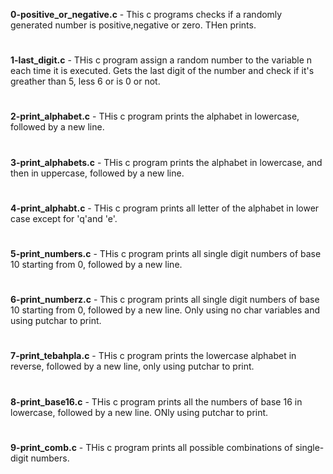 **0-positive_or_negative.c** - This c programs checks if a randomly generated number is positive,negative or zero. THen prints.
#
**1-last_digit.c** - THis c program assign a random number to the variable n each time it is executed. Gets the last digit of the number and check if it's greather than 5, less 6 or is 0 or not.
#
**2-print_alphabet.c** - THis c program prints the alphabet in lowercase, followed by a new line.
#
**3-print_alphabets.c** - THis c program prints the alphabet in lowercase, and then in uppercase, followed by a new line.
#
**4-print_alphabt.c** - THis c program prints all letter of the alphabet in lower case except for 'q'and 'e'.
#
**5-print_numbers.c** - THis c program prints all single digit numbers of base 10 starting from 0, followed by a new line.
#
**6-print_numberz.c** - This c program prints all single digit numbers of base 10 starting from 0, followed by a new line. Only using no char variables and using putchar to print.
#
**7-print_tebahpla.c** - THis c program prints the lowercase alphabet in reverse, followed by a new line, only using putchar to print.
#
**8-print_base16.c** - THis c program prints all the numbers of base 16 in lowercase, followed by a new line. ONly using putchar to print.
#
**9-print_comb.c** - THis c program prints all possible combinations of single-digit numbers.
#
